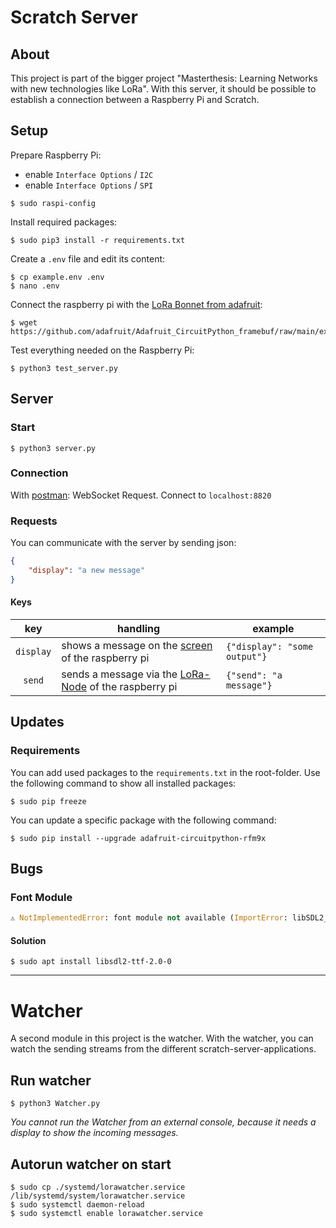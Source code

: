 # Scratch Server

## About

This project is part of the bigger project "Masterthesis: Learning Networks with new technologies like LoRa".
With this server, it should be possible to establish a connection between a Raspberry Pi and Scratch.

## Setup

Prepare Raspberry Pi:

- enable `Interface Options` / `I2C`
- enable `Interface Options` / `SPI`

```shell
$ sudo raspi-config
```

Install required packages:

```shell
$ sudo pip3 install -r requirements.txt
```

Create a `.env` file and edit its content: 

```shell
$ cp example.env .env
$ nano .env
```

Connect the raspberry pi with the [LoRa Bonnet from adafruit](https://learn.adafruit.com/adafruit-radio-bonnets/rfm69-raspberry-pi-setup):

```shell
$ wget https://github.com/adafruit/Adafruit_CircuitPython_framebuf/raw/main/examples/font5x8.bin
```

Test everything needed on the Raspberry Pi:

```shell
$ python3 test_server.py
```

## Server

### Start

```shell
$ python3 server.py
```

### Connection

With [postman](https://www.postman.com/): WebSocket Request. Connect to `localhost:8820`

### Requests

You can communicate with the server by sending json:

```json
{
    "display": "a new message"
}
```

#### Keys

| key | handling | example |
|:---:| --- | --- |
| `display` | shows a message on the [screen](https://www.adafruit.com/product/4074) of the raspberry pi | `{"display": "some output"}`
| `send` | sends a message via the [LoRa-Node](https://www.adafruit.com/product/4074) of the raspberry pi | `{"send": "a message"}`


## Updates

### Requirements

You can add used packages to the `requirements.txt` in the root-folder. Use the following command to show all installed packages:

```shell
$ sudo pip freeze
```

You can update a specific package with the following command:

    $ sudo pip install --upgrade adafruit-circuitpython-rfm9x


## Bugs

### Font Module

```python
⚠️ NotImplementedError: font module not available (ImportError: libSDL2_ttf-2.0.so.0: cannot open shared object file: No such file or directory)
```

#### Solution

    $ sudo apt install libsdl2-ttf-2.0-0

---

# Watcher

A second module in this project is the watcher. With the watcher, you can watch the sending streams from the different scratch-server-applications.

## Run watcher

    $ python3 Watcher.py

*You cannot run the Watcher from an external console, because it needs a display to show the incoming messages.*

## Autorun watcher on start

    $ sudo cp ./systemd/lorawatcher.service /lib/systemd/system/lorawatcher.service
    $ sudo systemctl daemon-reload
    $ sudo systemctl enable lorawatcher.service
